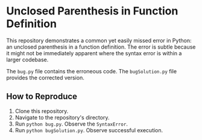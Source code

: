 # Unclosed Parenthesis in Function Definition

This repository demonstrates a common yet easily missed error in Python: an unclosed parenthesis in a function definition.  The error is subtle because it might not be immediately apparent where the syntax error is within a larger codebase.

The `bug.py` file contains the erroneous code. The `bugSolution.py` file provides the corrected version.

## How to Reproduce

1. Clone this repository.
2. Navigate to the repository's directory.
3. Run `python bug.py`. Observe the `SyntaxError`.
4. Run `python bugSolution.py`. Observe successful execution.